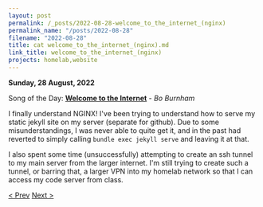 ```yaml
---
layout: post
permalink: /_posts/2022-08-28-welcome_to_the_internet_(nginx)
permalink_name: "/posts/2022-08-28"
filename: "2022-08-28"
title: cat welcome_to_the_internet_(nginx).md
link_title: welcome_to_the_internet_(nginx)
projects: homelab,website
---
```

**Sunday, 28 August, 2022**

Song of the Day: [**Welcome to the Internet**](https://youtu.be/k1BneeJTDcU) - *Bo Burnham*

I finally understand NGINX! I've been trying to understand how to serve my static jekyll site on my server (separate for github). Due to some misunderstandings, I was never able to quite get it, and in the past had reverted to simply calling `bundle exec jekyll serve` and leaving it at that.

I also spent some time (unsuccessfully) attempting to create an ssh tunnel to my main server from the larger internet. I'm still trying to create such a tunnel, or barring that, a larger VPN into my homelab network so that I can access my code server from class.

[< Prev](/_posts/2022-08-27-iot_ready)    [Next >](/_posts/2022-08-30-adv_maintenance)
